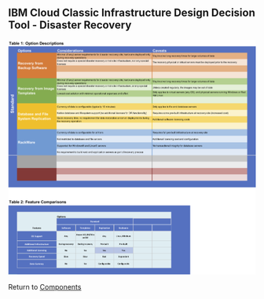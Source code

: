 ## IBM Cloud Classic Infrastructure Design Decision Tool - Disaster Recovery

![Options](/images/disaster_recovery.png)

Return to [Components](/README.md)
